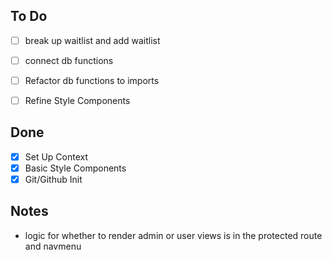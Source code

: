 ## To Do
- [ ] break up waitlist and add waitlist
- [ ] connect db functions
- [ ] Refactor db functions to imports
- [ ] Refine Style Components


## Done
- [x] Set Up Context
- [x] Basic Style Components
- [x] Git/Github Init
## Notes
- logic for whether to render admin or user views is in the protected route and navmenu